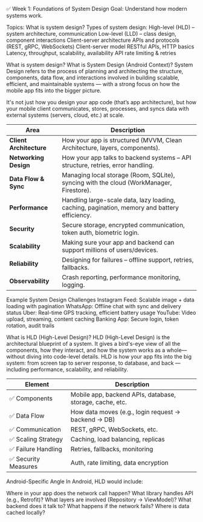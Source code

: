 ✅ Week 1: Foundations of System Design
Goal: Understand how modern systems work.

Topics:
What is system design?
Types of system design:
High-level (HLD) – system architecture, communication
Low-level (LLD) – class design, component interactions
Client-server architecture
APIs and protocols (REST, gRPC, WebSockets)
Client-server model
RESTful APIs, HTTP basics
Latency, throughput, scalability, availability
API rate limiting & retries

What is system design?
 What is System Design (Android Context)?
System Design refers to the process of planning and architecting the structure, components, data flow, and
interactions involved in building scalable, efficient, and maintainable systems —
with a strong focus on how the mobile app fits into the bigger picture.

It's not just how you design your app code (that’s app architecture), but how your mobile client communicates,
stores, processes, and syncs data with external systems (servers, cloud, etc.) at scale.

 | Area                    | Description                                                                                  |
 | ----------------------- | -------------------------------------------------------------------------------------------- |
 | **Client Architecture** | How your app is structured (MVVM, Clean Architecture, layers, components).                   |
 | **Networking Design**   | How your app talks to backend systems – API structure, retries, error handling.              |
 | **Data Flow & Sync**    | Managing local storage (Room, SQLite), syncing with the cloud (WorkManager, Firestore).      |
 | **Performance**         | Handling large-scale data, lazy loading, caching, pagination, memory and battery efficiency. |
 | **Security**            | Secure storage, encrypted communication, token auth, biometric login.                        |
 | **Scalability**         | Making sure your app and backend can support millions of users/devices.                      |
 | **Reliability**         | Designing for failures – offline support, retries, fallbacks.                                |
 | **Observability**       | Crash reporting, performance monitoring, logging.                                            |

Example System Design Challenges
Instagram Feed: Scalable image + data loading with pagination
WhatsApp: Offline chat with sync and delivery status
Uber: Real-time GPS tracking, efficient battery usage
YouTube: Video upload, streaming, content caching
Banking App: Secure login, token rotation, audit trails

 What is HLD (High-Level Design)?
HLD (High-Level Design) is the architectural blueprint of a system. It gives a bird's-eye view of all the components, how they interact, and how the system works as a whole—without diving into code-level details.
HLD is how your app fits into the big system: from screen tap to server response, to database, and back — including performance, scalability, and reliability.

| Element             | Description                                              |
| ------------------- | -------------------------------------------------------- |
| ✅ Components        | Mobile app, backend APIs, database, storage, cache, etc. |
| ✅ Data Flow         | How data moves (e.g., login request → backend → DB)      |
| ✅ Communication     | REST, gRPC, WebSockets, etc.                             |
| ✅ Scaling Strategy  | Caching, load balancing, replicas                        |
| ✅ Failure Handling  | Retries, fallbacks, monitoring                           |
| ✅ Security Measures | Auth, rate limiting, data encryption                     |

Android-Specific Angle
In Android, HLD would include:

Where in your app does the network call happen?
What library handles API (e.g., Retrofit)?
What layers are involved (Repository → ViewModel)?
What backend does it talk to?
What happens if the network fails?
Where is data cached locally?

